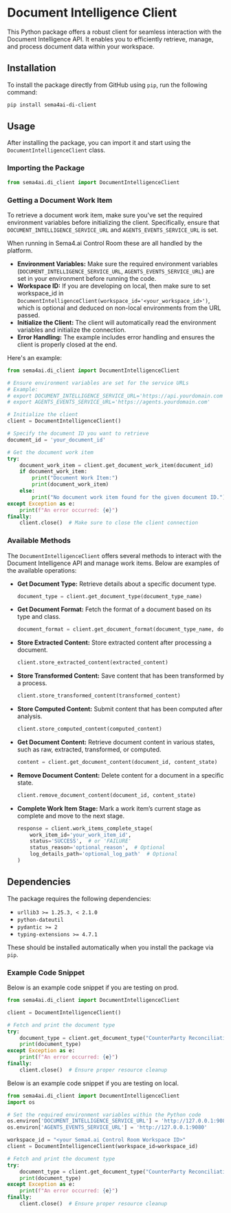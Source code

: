 # Document Intelligence Client

This Python package offers a robust client for seamless interaction with the Document Intelligence API. It enables you to efficiently retrieve, manage, and process document data within your workspace.

## Installation

To install the package directly from GitHub using `pip`, run the following command:

```sh
pip install sema4ai-di-client
```

## Usage

After installing the package, you can import it and start using the `DocumentIntelligenceClient` class.

### Importing the Package

```python
from sema4ai.di_client import DocumentIntelligenceClient
```

### Getting a Document Work Item

To retrieve a document work item, make sure you've set the required environment variables before initializing the client. Specifically, ensure that `DOCUMENT_INTELLIGENCE_SERVICE_URL` and `AGENTS_EVENTS_SERVICE_URL` is set.

When running in Sema4.ai Control Room these are all handled by the platform.

- **Environment Variables:** Make sure the required environment variables (`DOCUMENT_INTELLIGENCE_SERVICE_URL`, `AGENTS_EVENTS_SERVICE_URL`) are set in your environment before running the code.
- **Workspace ID:** If you are developing on local, then make sure to set workspace_id in `DocumentIntelligenceClient(workspace_id='<your_workspace_id>')`, which is optional and deduced on non-local environments from the URL passed.
- **Initialize the Client:** The client will automatically read the environment variables and initialize the connection.
- **Error Handling:** The example includes error handling and ensures the client is properly closed at the end.

Here's an example:

```python
from sema4ai.di_client import DocumentIntelligenceClient

# Ensure environment variables are set for the service URLs
# Example:
# export DOCUMENT_INTELLIGENCE_SERVICE_URL='https://api.yourdomain.com'
# export AGENTS_EVENTS_SERVICE_URL='https://agents.yourdomain.com'

# Initialize the client
client = DocumentIntelligenceClient()

# Specify the document ID you want to retrieve
document_id = 'your_document_id'

# Get the document work item
try:
    document_work_item = client.get_document_work_item(document_id)
    if document_work_item:
        print("Document Work Item:")
        print(document_work_item)
    else:
        print("No document work item found for the given document ID.")
except Exception as e:
    print(f"An error occurred: {e}")
finally:
    client.close()  # Make sure to close the client connection
```

### Available Methods

The `DocumentIntelligenceClient` offers several methods to interact with the Document Intelligence API and manage work items. Below are examples of the available operations:

- **Get Document Type:** Retrieve details about a specific document type.

  ```python
  document_type = client.get_document_type(document_type_name)
  ```

- **Get Document Format:** Fetch the format of a document based on its type and class.

  ```python
  document_format = client.get_document_format(document_type_name, document_class_name)
  ```

- **Store Extracted Content:** Store extracted content after processing a document.

  ```python
  client.store_extracted_content(extracted_content)
  ```

- **Store Transformed Content:** Save content that has been transformed by a process.

  ```python
  client.store_transformed_content(transformed_content)
  ```

- **Store Computed Content:** Submit content that has been computed after analysis.

  ```python
  client.store_computed_content(computed_content)
  ```

- **Get Document Content:** Retrieve document content in various states, such as raw, extracted, transformed, or computed.

  ```python
  content = client.get_document_content(document_id, content_state)
  ```

- **Remove Document Content:** Delete content for a document in a specific state.

  ```python
  client.remove_document_content(document_id, content_state)
  ```

- **Complete Work Item Stage:** Mark a work item’s current stage as complete and move to the next stage.

  ```python
  response = client.work_items_complete_stage(
      work_item_id='your_work_item_id',
      status='SUCCESS',  # or 'FAILURE'
      status_reason='optional_reason',  # Optional
      log_details_path='optional_log_path'  # Optional
  )
  ```

## Dependencies

The package requires the following dependencies:

- `urllib3 >= 1.25.3, < 2.1.0`
- `python-dateutil`
- `pydantic >= 2`
- `typing-extensions >= 4.7.1`

These should be installed automatically when you install the package via `pip`.

### Example Code Snippet

Below is an example code snippet if you are testing on prod.

```python
from sema4ai.di_client import DocumentIntelligenceClient

client = DocumentIntelligenceClient()

# Fetch and print the document type
try:
    document_type = client.get_document_type("CounterParty Reconciliation")
    print(document_type)
except Exception as e:
    print(f"An error occurred: {e}")
finally:
    client.close()  # Ensure proper resource cleanup
```

Below is an example code snippet if you are testing on local.

```python
from sema4ai.di_client import DocumentIntelligenceClient
import os

# Set the required environment variables within the Python code
os.environ['DOCUMENT_INTELLIGENCE_SERVICE_URL'] = 'http://127.0.0.1:9080'
os.environ['AGENTS_EVENTS_SERVICE_URL'] = 'http://127.0.0.1:9080'

workspace_id = "<your Sema4.ai Control Room Workspace ID>"
client = DocumentIntelligenceClient(workspace_id=workspace_id)

# Fetch and print the document type
try:
    document_type = client.get_document_type("CounterParty Reconciliation")
    print(document_type)
except Exception as e:
    print(f"An error occurred: {e}")
finally:
    client.close()  # Ensure proper resource cleanup
```

